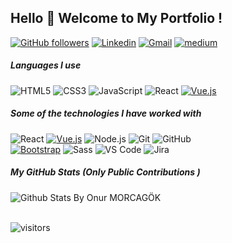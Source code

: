 ## Hello 👋 Welcome to My Portfolio !  

[![GitHub followers](https://img.shields.io/github/followers/onurmorcagok.svg?style=social&label=Follow&maxAge=2592000)](https://github.com/onurmorcagok?tab=followers)
[![Linkedin](https://img.shields.io/badge/-LinkedIn-blue?style=flat&logo=Linkedin&logoColor=white)](https://www.linkedin.com/in/onurmorcagok/)
[![Gmail](https://img.shields.io/badge/-Gmail-c14438?style=flat&logo=Gmail&logoColor=white)](mailto:onurmorcagok@gmail.com)
[![medium](https://aleen42.github.io/badges/src/medium.svg)](https://medium.com/@onurmorcagok)

##### Languages I use

![HTML5](https://img.shields.io/badge/-HTML5-222222?style=flat&logo=html5)
![CSS3](https://img.shields.io/badge/-CSS3-222222?style=flat&logo=html5)
![JavaScript](https://img.shields.io/badge/-JavaScript-222222?style=flat&logo=javascript)
![React](https://img.shields.io/badge/-React-222222?style=flat&logo=React&logoColor=61DAFB)
[![Vue.js](https://img.shields.io/badge/-Vuejs-222222?style=flat&logo=vue.js&link=https://github.com/onurmorcagok/)](https://github.com/onurmorcagok/)

##### Some of the technologies I have worked with

![React](https://img.shields.io/badge/-React-222222?style=flat&logo=React&logoColor=61DAFB)
[![Vue.js](https://img.shields.io/badge/-Vuejs-222222?style=flat&logo=vue.js&link=https://github.com/onurmorcagok/)](https://github.com/onurmorcagok/)
![Node.js](https://img.shields.io/badge/-Node.js-222222?style=flat&logo=node.js&logoColor=339933)
![Git](https://img.shields.io/badge/-Git-222222?style=flat&logo=git&logoColor=F05032)
![GitHub](https://img.shields.io/badge/-GitHub-222222?style=flat&logo=github&logoColor=181717)
<br/>
[![Bootstrap](https://img.shields.io/badge/-Bootstrap-563D7C?style=flat&logo=bootstrap&link=https://github.com/onurmorcagok/)](https://github.com/onurmorcagok/)
![Sass](https://img.shields.io/badge/-Sass-%23CC6699?style=flat&logo=sass&logoColor=ffffff)
![VS Code](http://img.shields.io/badge/-VS%20Code-007ACC?style=flat&logo=visual-studio-code&logoColor=ffffff)
![Jira](https://img.shields.io/badge/-Jira-222222?style=flat&logo=jira-software&logoColor=white&logoColor=0052CC)


##### My GitHub Stats (Only Public Contributions )
  
  ![Github Stats By Onur MORCAGÖK](https://github-readme-stats.vercel.app/api?username=onurmorcagok&show_icons=true&title_color=fff&icon_color=79ff97&text_color=9f9f9f&bg_color=151515)  
</br>

![visitors](https://visitor-badge.laobi.icu/badge?page_id=onurmorcagok)
